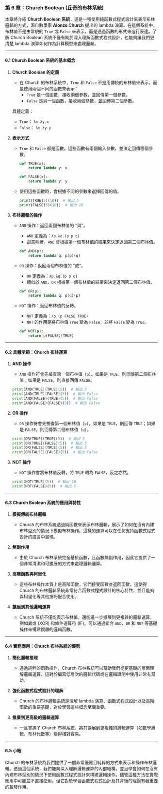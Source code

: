 ### 第 6 章：Church Boolean (丘奇的布林系統)

本章將介紹 **Church Boolean 系統**，這是一種使用純函數式程式設計來表示布林邏輯的方式，源自數學家 **Alonzo Church** 提出的 lambda 演算。在這個系統中，布林值不是由常規的 `True` 或 `False` 來表示，而是通過函數的形式來進行表達。了解 Church Boolean 系統不僅有助於深入理解函數式程式設計，也能夠讓我們更清楚 lambda 演算如何作為計算模型來處理邏輯。

---

#### **6.1 Church Boolean 系統的基本概念**

1. **Church Boolean 的定義**
   - 在 Church 的布林系統中，`True` 和 `False` 不是用傳統的布林值來表示，而是使用兩個不同的函數來表示：
     - `True` 是一個函數，接收兩個參數，並回傳第一個參數。
     - `False` 是另一個函數，接收兩個參數，並回傳第二個參數。

   具體定義：
   - `True`： `λx.λy.x`
   - `False`： `λx.λy.y`

2. **表示方式**
   - `True` 和 `False` 都是函數。這些函數有兩個輸入參數，並決定回傳哪個參數。
     ```python
     def TRUE(x):
         return lambda y: x

     def FALSE(x):
         return lambda y: y
     ```

   - 使用這些函數時，會根據不同的參數來選擇回傳的值。
     ```python
     print(TRUE(5)(10))  # 輸出 5
     print(FALSE(5)(10))  # 輸出 10
     ```

3. **布林邏輯的操作**
   - `AND` 操作：返回兩個布林值的 "與"。
     - `AND` 定義為：`λp.λq.(p p q)`
     - 這意味著，`AND` 會根據第一個布林值的結果來決定返回第二個布林值。
     ```python
     def AND(p):
         return lambda q: p(p)(q)
     ```

   - `OR` 操作：返回兩個布林值的 "或"。
     - `OR` 定義為：`λp.λq.(p p q)`
     - 類似於 `AND`，`OR` 根據第一個布林值的結果來決定返回第二個布林值。
     ```python
     def OR(p):
         return lambda q: p(q)(p)
     ```

   - `NOT` 操作：返回布林值的反轉。
     - `NOT` 定義為：`λp.(p FALSE TRUE)`
     - `NOT` 的作用是將布林值 `True` 變為 `False`，並將 `False` 變為 `True`。
     ```python
     def NOT(p):
         return p(FALSE)(TRUE)
     ```

---

#### **6.2 具體示範：Church 布林運算**

1. **AND 操作**
   - `AND` 操作符會先檢查第一個布林值（`p`）。如果是 `TRUE`，則回傳第二個布林值；如果是 `FALSE`，則直接回傳 `FALSE`。
   ```python
   print(AND(TRUE)(TRUE)(5))  # 輸出 5
   print(AND(TRUE)(FALSE)(5))  # 輸出 False
   print(AND(FALSE)(TRUE)(5))  # 輸出 False
   print(AND(FALSE)(FALSE)(5))  # 輸出 False
   ```

2. **OR 操作**
   - `OR` 操作符會先檢查第一個布林值（`p`）。如果是 `TRUE`，則回傳 `TRUE`；如果是 `FALSE`，則回傳第二個布林值（`q`）。
   ```python
   print(OR(TRUE)(TRUE)(5))  # 輸出 5
   print(OR(TRUE)(FALSE)(5))  # 輸出 5
   print(OR(FALSE)(TRUE)(5))  # 輸出 5
   print(OR(FALSE)(FALSE)(5))  # 輸出 False
   ```

3. **NOT 操作**
   - `NOT` 操作會將布林值反轉，將 `TRUE` 轉為 `FALSE`，反之亦然。
   ```python
   print(NOT(TRUE)(5))  # 輸出 10
   print(NOT(FALSE)(5))  # 輸出 5
   ```

---

#### **6.3 Church Boolean 系統的應用與特性**

1. **模擬傳統布林邏輯**
   - Church 的布林系統透過純函數來表示布林邏輯，展示了如何在沒有內建布林型別的情況下模擬布林操作。這樣的運算可以在任何支持函數式程式設計的語言中實現。

2. **無副作用**
   - 由於 Church 布林系統完全基於函數，且函數無副作用，因此它提供了一個非常清潔和可擴展的方式來處理邏輯運算。

3. **高階函數與柯里化**
   - 這些布林操作本質上是高階函數，它們接受函數並返回函數。這使得 Church 的布林邏輯系統非常符合函數式程式設計的核心特性，並且能夠與柯里化等其他技巧配合使用。

4. **擴展到其他邏輯運算**
   - Church 系統不僅能表示布林值，還能進一步擴展到更複雜的邏輯運算，例如異或 (XOR) 和條件運算符 (IF)。可以通過組合 `AND`、`OR` 和 `NOT` 等基礎操作來構建複雜的邏輯函數。

---

#### **6.4 實務應用：Church 布林系統的優勢**

1. **簡化邏輯推理**
   - 通過純粹的函數操作，Church 布林系統可以幫助我們從更基礎的層面理解邏輯運算，這對於編寫低層次的邏輯代碼或在邏輯證明中使用非常有幫助。

2. **強化函數式程式設計的理解**
   - Church 的布林邏輯系統是理解 lambda 演算、函數式程式設計以及高階函數的重要基礎，對於學習這些概念至關重要。

3. **推廣到更高級的邏輯運算**
   - 一旦掌握了 Church 布林系統，將其擴展到更複雜的邏輯運算（如數學邏輯、布林代數等）變得相對容易。

---

#### **6.5 小結**

Church 的布林系統為我們提供了一個非常優雅且純粹的方式來表示和操作布林邏輯。透過這個系統，我們能夠深入理解邏輯運算的內部結構，並且學會如何在沒有內建布林型別的情況下使用函數式程式設計來構建邏輯操作。儘管這種方法在實際應用中可能並不直接使用，但它對於學習函數式程式設計及其背後的理論有著重要的啟發作用。